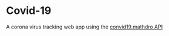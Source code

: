 # Covid-19

A corona virus tracking web app using the [convid19.mathdro API](https://covid19.mathdro.id/api)









